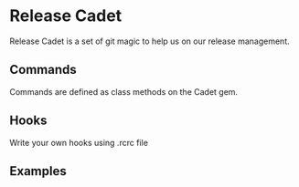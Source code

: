 # Release Cadet
Release Cadet is a set of git magic to help us on our release management.

## Commands
Commands are defined as class methods on the Cadet gem.

## Hooks
Write your own hooks using .rcrc file

## Examples
